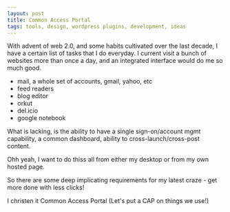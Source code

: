 ```yaml
---
layout: post
title: Common Access Portal
tags: tools, design, wordpress plugins, development, ideas
---
```


With advent of web 2.0, and some habits cultivated over the last decade, I have a certain list of tasks that I do everyday. I current visit a bunch of websites more than once a day, and an integrated interface would do me so much good.

- mail, a whole set of accounts, gmail, yahoo, etc  
- feed readers  
- blog editor  
- orkut  
- del.icio  
- google notebook

What is lacking, is the ability to have a single sign-on/account mgmt capability, a common dashboard, ability to cross-launch/cross-post content.

Ohh yeah, I want to do thiss all from either my desktop or from my own hosted page.

So there are some deep implicating requirements for my latest craze - get more done with less clicks!

I christen it Common Access Portal (Let's put a CAP on things we use!)

